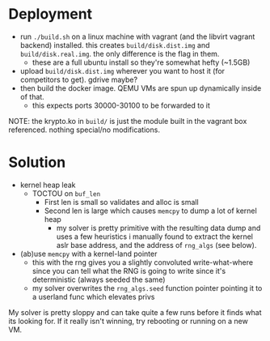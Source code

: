 # Deployment
* run `./build.sh` on a linux machine with vagrant (and the libvirt vagrant backend) installed. this creates `build/disk.dist.img` and `build/disk.real.img`. the only difference is the flag in them.
    * these are a full ubuntu install so they're somewhat hefty (~1.5GB)
* upload `build/disk.dist.img` wherever you want to host it (for competitors to get). gdrive maybe?
* then build the docker image. QEMU VMs are spun up dynamically inside of that.
    * this expects ports 30000-30100 to be forwarded to it

NOTE: the krypto.ko in `build/` is just the module built in the vagrant box referenced. nothing special/no modifications.


# Solution
* kernel heap leak
    * TOCTOU on `buf_len`
        * First len is small so validates and alloc is small
        * Second len is large which causes `memcpy` to dump a lot of kernel heap
            * my solver is pretty primitive with the resulting data dump and uses a few heuristics i manually found to extract the kernel aslr base address, and the address of `rng_algs` (see below).
* (ab)use `memcpy` with a kernel-land pointer
    * this with the rng gives you a slightly convoluted write-what-where since you can tell what the RNG is going to write since it's deterministic (always seeded the same)
    * my solver overwrites the `rng_algs.seed` function pointer pointing it to a userland func which elevates privs


My solver is pretty sloppy and can take quite a few runs before it finds what its looking for. If it really isn't winning, try rebooting or running on a new VM.
